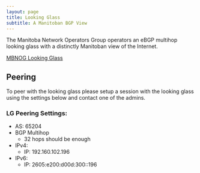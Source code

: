 ```yaml
---
layout: page
title: Looking Glass
subtitle: A Manitoban BGP View
---
```


The Manitoba Network Operators Group operators an eBGP multihop looking glass with a distinctly Manitoban view of the Internet.

[MBNOG Looking Glass](https://lg.mbnog.net/)

## Peering

To peer with the looking glass please setup a session with the looking glass using the settings below and contact one of the admins.

### LG Peering Settings:

- AS: 65204
- BGP Multihop
  - 32 hops should be enough
- IPv4:
  - IP: 192.160.102.196
- IPv6:
  - IP: 2605:e200:d00d:300::196

